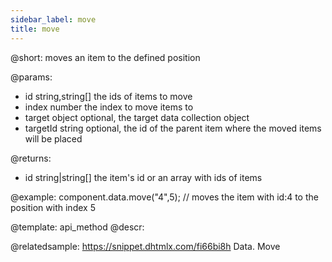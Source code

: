 ```yaml
---
sidebar_label: move
title: move
---          
```


@short: moves an item to the defined position

@params:
- id 			string,string[]		the ids of items to move
- index			number				the index to move items to
- target		object				optional, the target data collection object
- targetId		string				optional, the id of the parent item where the moved items will be placed

@returns:
- id    string|string[]   the item's id or an array with ids of items

@example:
component.data.move("4",5); // moves the item with id:4 to the position with index 5

@template: api_method
@descr:

@relatedsample: https://snippet.dhtmlx.com/fi66bi8h	Data. Move